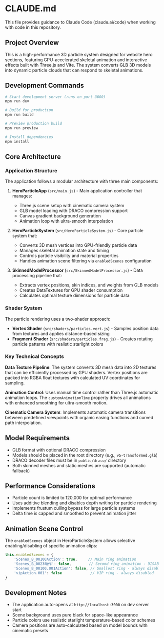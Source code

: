 # CLAUDE.md

This file provides guidance to Claude Code (claude.ai/code) when working with code in this repository.

## Project Overview

This is a high-performance 3D particle system designed for website hero sections, featuring GPU-accelerated skeletal animation and interactive effects built with Three.js and Vite. The system converts GLB 3D models into dynamic particle clouds that can respond to skeletal animations.

## Development Commands

```bash
# Start development server (runs on port 3000)
npm run dev

# Build for production
npm run build

# Preview production build
npm run preview

# Install dependencies
npm install
```

## Core Architecture

### Application Structure

The application follows a modular architecture with three main components:

1. **HeroParticleApp** (`src/main.js`) - Main application controller that manages:
   - Three.js scene setup with cinematic camera system
   - GLB model loading with DRACO compression support
   - Canvas gradient background generation
   - Animation loop with ultra-smooth interpolation

2. **HeroParticleSystem** (`src/HeroParticleSystem.js`) - Core particle system that:
   - Converts 3D mesh vertices into GPU-friendly particle data
   - Manages skeletal animation state and timing
   - Controls particle visibility and material properties
   - Handles animation scene filtering via `enabledScenes` configuration

3. **SkinnedModelProcessor** (`src/SkinnedModelProcessor.js`) - Data processing pipeline that:
   - Extracts vertex positions, skin indices, and weights from GLB models
   - Creates DataTextures for GPU shader consumption
   - Calculates optimal texture dimensions for particle data

### Shader System

The particle rendering uses a two-shader approach:

- **Vertex Shader** (`src/shaders/particles.vert.js`) - Samples position data from textures and applies distance-based sizing
- **Fragment Shader** (`src/shaders/particles.frag.js`) - Creates rotating particle patterns with realistic starlight colors

### Key Technical Concepts

**Data Texture Pipeline**: The system converts 3D mesh data into 2D textures that can be efficiently processed by GPU shaders. Vertex positions are packed into RGBA float textures with calculated UV coordinates for sampling.

**Animation Control**: Uses manual time control rather than Three.js automatic animation loops. The `customAnimationTime` property drives all animations with enhanced smoothing for ultra-smooth motion.

**Cinematic Camera System**: Implements automatic camera transitions between predefined viewpoints with organic easing functions and curved path interpolation.

## Model Requirements

- GLB format with optional DRACO compression
- Models should be placed in the root directory (e.g., `v5-transformed.glb`)
- DRACO decoder files must be in `public/draco/` directory
- Both skinned meshes and static meshes are supported (automatic fallback)

## Performance Considerations

- Particle count is limited to 120,000 for optimal performance
- Uses additive blending and disables depth writing for particle rendering
- Implements frustum culling bypass for large particle systems
- Delta time is capped and smoothed to prevent animation jitter

## Animation Scene Control

The `enabledScenes` object in HeroParticleSystem allows selective enabling/disabling of specific animation clips:

```javascript
this.enabledScenes = {
    'Scenes_B_00100Action': true,     // Main ring animation
    'Scenes_B_0023动作': false,        // Second ring animation - DISABLED
    'Scenes_B_00100.001Action': false, // Smallest ring - always disabled
    'vipAction.001': false             // VIP ring - always disabled
}
```

## Development Notes

- The application auto-opens at `http://localhost:3000` on dev server start
- Scene background uses pure black for space-like appearance
- Particle colors use realistic starlight temperature-based color schemes
- Camera positions are auto-calculated based on model bounds with cinematic presets